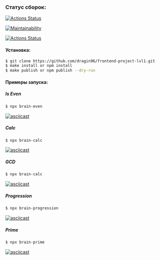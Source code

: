### Статус сборок:
[![Actions Status](https://github.com/dragin96/frontend-project-lvl1/workflows/hexlet-check/badge.svg)](https://github.com/dragin96/frontend-project-lvl1/actions)

[![Maintainability](https://api.codeclimate.com/v1/badges/67255b50647ec59600c0/maintainability)](https://codeclimate.com/github/dragin96/frontend-project-lvl1/maintainability)

[![Actions Status](https://github.com/dragin96/frontend-project-lvl1/workflows/linter/badge.svg)](https://github.com/dragin96/frontend-project-lvl1/actions)
#### Установка:
```sh
$ git clone https://github.com/dragin96/frontend-project-lvl1.git
$ make install or npm install
$ make publish or npm publish --dry-run
```

#### Примеры запуска:
##### Is Even
```sh
$ npx brain-even
```
[![asciicast](https://asciinema.org/a/1IodAdidxO7d7chtb1n5gJdTE.svg)](https://asciinema.org/a/1IodAdidxO7d7chtb1n5gJdTE)
##### Calc
```sh
$ npx brain-calc
```
[![asciicast](https://asciinema.org/a/hubq1pQzNTgsWM2OHMzbIOUVS.svg)](https://asciinema.org/a/hubq1pQzNTgsWM2OHMzbIOUVS)
##### GCD
```sh
$ npx brain-calc
```
[![asciicast](https://asciinema.org/a/c6Um7FQ9WoBKkl0aN4YncmGPu.svg)](https://asciinema.org/a/c6Um7FQ9WoBKkl0aN4YncmGPu)
##### Progression
```sh
$ npx brain-progression
```
[![asciicast](https://asciinema.org/a/NhgGQrqFJ8ThctDZSb74AgFaI.svg)](https://asciinema.org/a/NhgGQrqFJ8ThctDZSb74AgFaI)
##### Prime
```sh
$ npx brain-prime
```
[![asciicast](https://asciinema.org/a/2uAEAmpuByanfgyq8rbbESXu2.svg)](https://asciinema.org/a/2uAEAmpuByanfgyq8rbbESXu2)


